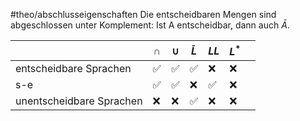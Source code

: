 #theo/abschlusseigenschaften 
Die entscheidbaren Mengen sind abgeschlossen unter Komplement: Ist A entscheidbar, dann auch $\bar{A}$.


|                          | $\cap$ | $\cup$ | $\bar{L}$ | $LL$ | $L^*$ |     |
| ------------------------ | ------ | ------ | --------- | ---- | ----- | --- |
| entscheidbare Sprachen   | ✅      | ✅      | ✅         | ❌    | ❌     |     |
| s-e                      | ✅      | ✅      | ❌         | ✅    | ❌     |     |
| unentscheidbare Sprachen | ❌      | ❌      | ✅         | ❌    | ❌     |     |
